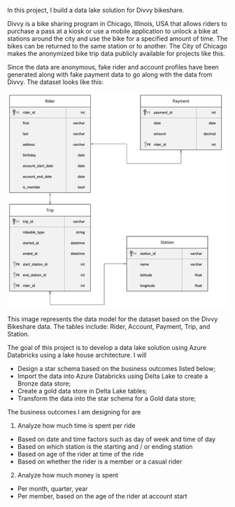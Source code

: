 In this project, I build a data lake solution for Divvy bikeshare.

Divvy is a bike sharing program in Chicago, Illinois, USA that allows riders to purchase a pass at a kiosk or use a mobile application to unlock a bike at stations around the city and use the bike for a specified amount of time. The bikes can be returned to the same station or to another. The City of Chicago makes the anonymized bike trip data publicly available for projects like this.

Since the data are anonymous, fake rider and account profiles have been generated along with fake payment data to go along with the data from Divvy. The dataset looks like this:

![Relational ERD for the Divvy Bikeshare Dataset (with fake data tables)](data_structure_raw.jpeg "Title")

This image represents the data model for the dataset based on the Divvy Bikeshare data. The tables include: Rider, Account, Payment, Trip, and Station.

The goal of this project is to develop a data lake solution using Azure Databricks using a lake house architecture. I will
* Design a star schema based on the business outcomes listed below;
* Import the data into Azure Databricks using Delta Lake to create a Bronze data store;
* Create a gold data store in Delta Lake tables;
* Transform the data into the star schema for a Gold data store;

The business outcomes I am designing for are
1. Analyze how much time is spent per ride
* Based on date and time factors such as day of week and time of day
* Based on which station is the starting and / or ending station
* Based on age of the rider at time of the ride
* Based on whether the rider is a member or a casual rider
2. Analyze how much money is spent
* Per month, quarter, year
* Per member, based on the age of the rider at account start
